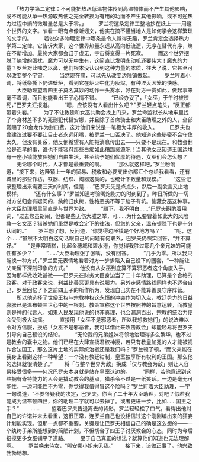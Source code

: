 　　「热力学第二定律：不可能把热从低温物体传到高温物体而不产生其他影响，或不可能从单一热源取热使之完全转换为有用的功而不产生其他影响，或不可逆热力过程中熵的微增量总是大于零。」
　　罗兰将这条定律工整地抄在纸上——用这个世界的文字。乍看一眼有点像蚯蚓文，他实在搞不懂当地人是如何学会这样繁琐的文字的。
　　若说众多物理定律中哪条最令人觉得无趣，罗兰肯定会选择热力学第二定律。它告诉大家，这个世界热量永远从高向低流逝，无序在替代有序，熵在不断增加。最终大家都会归于虚无，宇宙将变得一片死寂。
　　而这个世界摆脱了熵增的困扰，魔力可以无中生有，这简直比发明永动机还要伟大！魔鬼的力量？罗兰对此嗤之以鼻，他们根本没认识到这种力量的本质，往大了说，它甚至可以改变整个宇宙。
　　当然现在嘛，可以先从改变边陲镇做起。
　　罗兰哼着小调，将纸条撕下仍进壁炉，看到它在炉火中化为灰烬，有种湮灭囚笼的快感。
　　大臣助理望着四王子莫名其妙的动作一头雾水，好在对方一贯如此，做起事来毫不着调，而且他能看出王子心情不错。
　　“已经办妥了，「女巫」于午时被绞死，”巴罗夫汇报道。
　　“嗯，应该没有人看出什么吧？”罗兰轻点笔头，“反正都带着头套。”
　　为了不让教廷和女巫共助会找上门来，罗兰命监狱长从地牢里找了个身材差不多的死刑犯代替安娜，并且除了首席骑士和大臣助理之外的人，全部赏赐了20金龙作为封口费。这对他们来说是一笔极为丰厚的收入。
　　巴罗夫也曾建议过要不要让目击者永远闭嘴，被罗兰一口否决了。他知道这些秘密不会守住太久，但没有关系，他反倒希望有人能把消息传出去——只要不是现在。和教会翻脸是迟早的事，谁也不能容忍那些白痴如此糟蹋资源吧！当其他女巫知道王国边境有一座小镇能放任她们自由生活，甚至给予她们优厚的待遇，女巫们会怎么想？
　　无论哪个时代，人才都是最重要的啊。
　　“那么就这样吧，”罗兰吩咐道，“接下来，边陲镇上一年的贸易、税收和必要支出你都汇个总给我看看，还有城里的那些作坊，铁器、纺织、陶器这类的，也统计下数量和规模。”
　　“这些记录整理出来需要三天的时间，但是……”巴罗夫先是点点头，然后一副欲言又止地模样。
　　“还有什么事？”罗兰知道考验嘴炮能力的时刻到了。昨日所做的一切对方总归会有疑问的，纨绔归纨绔，性格恶劣不等于脑子有坑。偷藏女巫这种事，在大臣助理眼里简直是与世界为敌。
　　“殿下，我不明白……”巴罗夫斟酌着用词，“过去您虽胡闹，但都是些无伤大雅之举，可……为什么要冒着如此大的风险救一名女巫？猎杀她们虽然是教会定下的律法，但您的父亲，温布顿陛下也是十分认同的。”
　　罗兰想了想，反问道，“你觉得边陲镇是个好地方吗？”
　　“呃，这个……”虽然不太明白这句话跟自己的问题有何联系，巴罗夫仍照实回答，“并不算好。”
　　“是非常糟糕，比起金穗城和碧水港，你觉得我胜过那几个亲兄妹的可能性有多少？”
　　“……”大臣助理张了张嘴，没有回答。
　　“几乎为零。所以我只能换一种方式，”罗兰面无表情地看着对方一步步陷入自己设下的圈套，“一种能让父亲留下深刻印象的方式。”
　　他没有从女巫到底算不算邪恶者这个角度入手，因为那样做收效甚微——巴罗夫在财务大臣身边当了二十年助理，已算是个合格的政客。对于政客来说，利益比善恶更具有说服力。另外走感情路线同样也不适合自己，罗兰回忆了下之前四王子的所作所为，发现自己实在不能算善良守序阵营。
　　所以他选择了世俗王权与宗教神权这永恒的冲突作为切入点，教廷势力的日益膨胀已是温布顿三世心中的一根刺。教会宣称这个世界按照神的旨意运转，而教皇则是神的代言人。如果人民发现他说的也非真理，也会漏洞百出，宗教的统治力便会受到极大动摇。
　　直接用「女巫不是邪恶者，所以我想救她们」的说法难以令对方信服，换成「女巫不是邪恶者，我可以借此来攻击教会」却能轻易将巴罗夫引导向自己预设的结论。
　　“无论我的兄弟姐妹将领地治理得多么繁华，也不过是教会的囊中之物。他们已经在大肆宣扬君权神授，若只有教皇加冕的人才能被视作合法国王，那么这片土地的实际统治者还是我们吗？”罗兰顿了顿，“而父亲能在我身上看到这样一种希望：一个没有教廷钳制，皇室独享所有权利的王国。那么他的选择就很清楚了。”
　　将「与整个世界为敌」换成「仅与教会为敌」则让人容易接受很多——何况巴罗夫本身就是站在皇室这边的。
　　“同样，若他意识到这些拥有奇特能力的人会是撬动教会的基点，猎杀令不过是一纸笑话。一边是毫无可能性，一边可能性不为零，你觉得我值得冒这个险吗？”罗兰盯着大臣助理，一字一句说道，“不要怀疑我的决定，巴罗夫。你当了二十年大臣助理，对吧？假若我能成为温布顿四世，你的助理二字就可以去掉了。或者更进一步，比如……国王之手？”
　　……
　　望着巴罗夫告退离去的背影，罗兰轻轻松了口气。看得出他对自己的许诺并未太看重，这很正常，连罗兰自己也没相信过这个刚刚编出来的狂妄计划能实现。但那一点都不重要，关键是让巴罗夫相信自己的确是这么想的——一个纨绔子弟所能想到的简陋计划，不但切合了四王子讨厌教会的心态，同时为今后招揽更多女巫铺平了道路。
　　至于自己真正的想法？就算他们知道也无法理解啊。
　　罗兰唤来侍女，“叫安娜小姐来见我。”
　　接下来，该做正事了。他兴致勃勃地想。